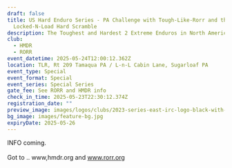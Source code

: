 ```yaml
---
draft: false
title: US Hard Enduro Series - PA Challenge with Tough-Like-Rorr and the
  Locked-N-Load Hard Scramble
description: The Toughest and Hardest 2 Extreme Enduros in North America
club:
  - HMDR
  - RORR
event_datetime: 2025-05-24T12:00:12.362Z
location: TLR, Rt 209 Tamaqua PA / L-n-L Cabin Lane, Sugarloaf PA
event_type: Special
event_format: Special
event_series: Special Series
gate_fee: See RORR and HMDR info
check_in_time: 2025-05-23T22:30:12.374Z
registration_date: ""
preview_image: images/logos/clubs/2023-series-east-irc-logo-black-with-color-logos.png
bg_image: images/feature-bg.jpg
expiryDate: 2025-05-26
---
```

INFO coming.\
\
Got to .. www,hmdr.org  and www.rorr.org
